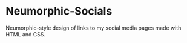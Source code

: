 # Neumorphic-Socials
Neumorphic-style design of links to my social media pages made with HTML and CSS.
